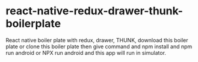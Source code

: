 # react-native-redux-drawer-thunk-boilerplate
  React native boiler plate with redux,  drawer, THUNK, download this boiler plate or clone this boiler plate then give command and npm install and  npm run android or NPX run android and this app will run in simulator.
